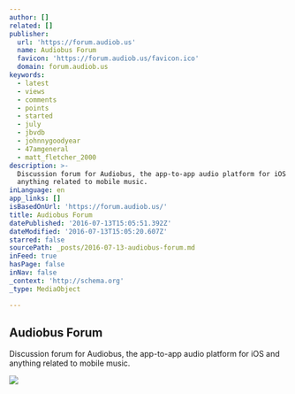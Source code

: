 ```yaml
---
author: []
related: []
publisher:
  url: 'https://forum.audiob.us'
  name: Audiobus Forum
  favicon: 'https://forum.audiob.us/favicon.ico'
  domain: forum.audiob.us
keywords:
  - latest
  - views
  - comments
  - points
  - started
  - july
  - jbvdb
  - johnnygoodyear
  - 47amgeneral
  - matt_fletcher_2000
description: >-
  Discussion forum for Audiobus, the app-to-app audio platform for iOS and
  anything related to mobile music.
inLanguage: en
app_links: []
isBasedOnUrl: 'https://forum.audiob.us/'
title: Audiobus Forum
datePublished: '2016-07-13T15:05:51.392Z'
dateModified: '2016-07-13T15:05:20.607Z'
starred: false
sourcePath: _posts/2016-07-13-audiobus-forum.md
inFeed: true
hasPage: false
inNav: false
_context: 'http://schema.org'
_type: MediaObject

---
```

<article style=""><h1>Audiobus Forum</h1><p>Discussion forum for Audiobus, the app-to-app audio platform for iOS and anything related to mobile music.</p><img src="https://forum.audiob.us/uploads/loopy.png" /></article>